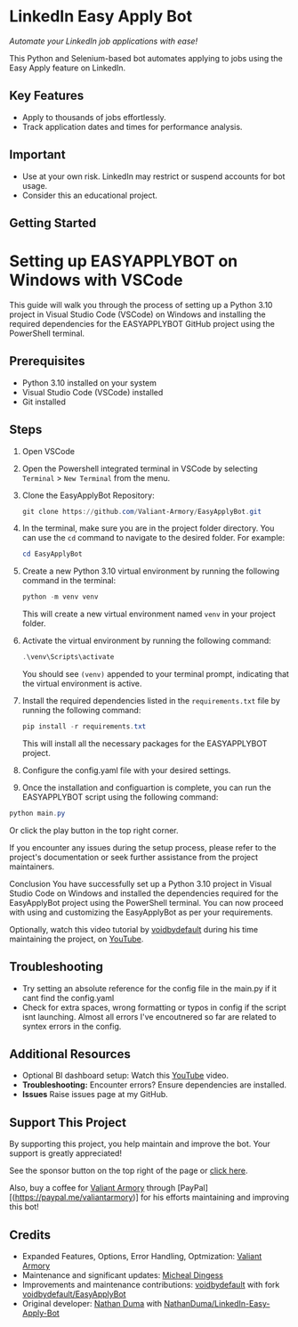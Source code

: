 # LinkedIn Easy Apply Bot

_Automate your LinkedIn job applications with ease!_

This Python and Selenium-based bot automates applying to jobs using the Easy Apply feature on LinkedIn.

## Key Features

- Apply to thousands of jobs effortlessly.
- Track application dates and times for performance analysis.

## Important

- Use at your own risk. LinkedIn may restrict or suspend accounts for bot usage.
- Consider this an educational project.

## Getting Started
# Setting up EASYAPPLYBOT on Windows with VSCode

This guide will walk you through the process of setting up a Python 3.10 project in Visual Studio Code (VSCode) on Windows and installing the required dependencies for the EASYAPPLYBOT GitHub project using the PowerShell terminal.

## Prerequisites

- Python 3.10 installed on your system
- Visual Studio Code (VSCode) installed
- Git installed

## Steps

1. Open VSCode
   
2. Open the Powershell integrated terminal in VSCode by selecting `Terminal` > `New Terminal` from the menu.
   
3. Clone the EasyApplyBot Repository:
   ```powershell
   git clone https://github.com/Valiant-Armory/EasyApplyBot.git
   ```

4. In the terminal, make sure you are in the project folder directory. You can use the `cd` command to navigate to the desired folder. For example:
   ```powershell
   cd EasyApplyBot
   ```
   
5. Create a new Python 3.10 virtual environment by running the following command in the terminal:
   ```powershell
   python -m venv venv
   ```
   This will create a new virtual environment named `venv` in your project folder.

6. Activate the virtual environment by running the following command:
   ```powershell
   .\venv\Scripts\activate
   ```
   You should see `(venv)` appended to your terminal prompt, indicating that the virtual environment is active.

8. Install the required dependencies listed in the `requirements.txt` file by running the following command:
   ```powershell
   pip install -r requirements.txt
   ```
   This will install all the necessary packages for the EASYAPPLYBOT project.

9. Configure the config.yaml file with your desired settings.

10. Once the installation and configuartion is complete, you can run the EASYAPPLYBOT script using the following command:
   ```powershell
   python main.py
   ```
   Or click the play button in the top right corner.

If you encounter any issues during the setup process, please refer to the project's documentation or seek further assistance from the project maintainers.

Conclusion
You have successfully set up a Python 3.10 project in Visual Studio Code on Windows and installed the dependencies required for the EasyApplyBot project using the PowerShell terminal. You can now proceed with using and customizing the EasyApplyBot as per your requirements.

Optionally, watch this video tutorial by [voidbydefault](https://github.com/voidbydefault) during his time maintaining the project, on [YouTube](https://youtu.be/IXflenwJzhQ).

## Troubleshooting

- Try setting an absolute reference for the config file in the main.py if it cant find the config.yaml
- Check for extra spaces, wrong formatting or typos in config if the script isnt launching. Almost all errors I've encoutnered so far are related to syntex errors in the config.

## Additional Resources

- Optional BI dashboard setup: Watch this [YouTube](https://youtu.be/4LH8WTrMCxw) video.
- **Troubleshooting:** Encounter errors? Ensure dependencies are installed.
- **Issues** Raise issues page at my GitHub.

## Support This Project

By supporting this project, you help maintain and improve the bot. Your support is greatly appreciated!

See the sponsor button on the top right of the page or [click here](https://github.com/sponsors/Valiant-Armory).

Also, buy a coffee for [Valiant Armory](https://github.com/Valiant-Armory) through [PayPal][(https://paypal.me/valiantarmory)] for his efforts maintaining and improving this bot!

## Credits
- Expanded Features, Options, Error Handling, Optmization: [Valiant Armory](https://github.com/Valiant-Armory)
- Maintenance and significant updates: [Micheal Dingess](https://github.com/madingess/)
- Improvements and maintenance contributions: [voidbydefault](https://github.com/voidbydefault) with fork [voidbydefault/EasyApplyBot](https://github.com/voidbydefault/EasyApplyBot)
- Original developer: [Nathan Duma](https://github.com/NathanDuma) with [NathanDuma/LinkedIn-Easy-Apply-Bot](https://github.com/NathanDuma/LinkedIn-Easy-Apply-Bot)
